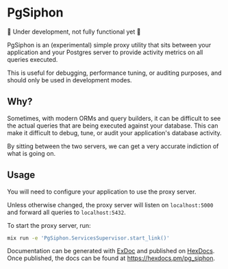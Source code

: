 # PgSiphon

🚧 Under development, not fully functional yet 🚧

PgSiphon is an (experimental) simple proxy utility that sits between your application and your Postgres server to provide activity metrics on all queries executed. 

This is useful for debugging, performance tuning, or auditing purposes, and should only be used in development modes.

## Why?

Sometimes, with modern ORMs and query builders, it can be difficult to see the actual queries that are being executed against your database. This can make it difficult to debug, tune, or audit your application's database activity.

By sitting between the two servers, we can get a very accurate indiction of what is going on.

## Usage

You will need to configure your application to use the proxy server.

Unless otherwise changed, the proxy server will listen on `localhost:5000` and forward all queries to `localhost:5432`.

To start the proxy server, run:

```bash
mix run -e 'PgSiphon.ServicesSupervisor.start_link()'
```

Documentation can be generated with [ExDoc](https://github.com/elixir-lang/ex_doc)
and published on [HexDocs](https://hexdocs.pm). Once published, the docs can
be found at <https://hexdocs.pm/pg_siphon>.

